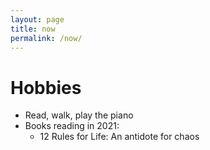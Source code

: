 ```yaml
---
layout: page
title: now
permalink: /now/
---
```

# Hobbies
- Read, walk, play the piano
- Books reading in 2021:
   - 12 Rules for Life: An antidote for chaos
